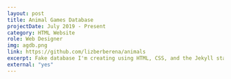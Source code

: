 ```yaml
---
layout: post
title: Animal Games Database
projectDate: July 2019 - Present
category: HTML Website
role: Web Designer
img: agdb.png
link: https://github.com/lizberberena/animals
excerpt: Fake database I'm creating using HTML, CSS, and the Jekyll static site generator. This website records all video games where animals are the focus and contains all sorts of information on them including title, release date, publishers, developers, and more.
external: "yes"
---
```

